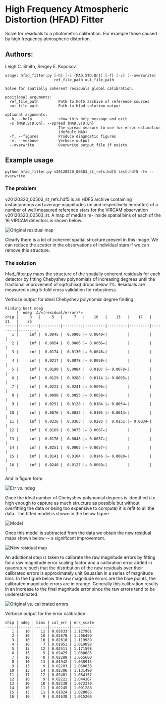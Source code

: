 # High Frequency Atmospheric Distortion (HFAD) Fitter
Solve for residuals to a photometric calibration. For example those caused by
high frequency atmospheric distortion.

## Authors:
Leigh C. Smith,
Sergey E. Koposov

```
usage: hfad_fitter.py [-h] [-s {MAD,STD,Qn}] [-f] [-v] [--overwrite]
                      ref_file_path out_file_path

Solve for spatially coherent residuals global calibration.

positional arguments:
  ref_file_path         Path to hdf5 archive of reference sources
  out_file_path         Path to hfad solution output

optional arguments:
  -h, --help            show this help message and exit
  -s {MAD,STD,Qn}, --spread {MAD,STD,Qn}
                        The spread measure to use for error estimation
                        (default MAD)
  -f, --figures         Produce diagnostic figures
  -v, --verbose         Verbose output
  --overwrite           Overwrite output file if exists
```

## Example usage

```
python hfad_fitter.py v20120320_00503_st_refs.hdf5 test.hdf5 -fv --overwrite
```

### The problem

v20120320_00503_st_refs.hdf5 is an HDF5 archive containing instantaneous and average magnitudes (m and <m> respectively hereafter) of a number of well measured reference stars for the VIRCAM observation v20120320_00503_st. A map of median m-<m> inside spatial bins of each of the 16 VIRCAM detectors is shown below.

![Original residual map](/figs/original.png)

Clearly there is a lot of coherent spatial structure present in this image. We can reduce the scatter in the observations of individual stars if we can remove this structure.

### The solution

hfad_fitter.py maps the structure of the spatially coherent residuals for each detector by fitting Chebyshev polynomials of increasing degrees until the fractional improvement of sqrt(chisq) drops below 1%. Residuals are measured using 5-fold cross validation for robustness.

Verbose output for ideal Chebyshev polynomial degree finding
```
Finding best ndeg
     |  ndeg  Δ√<(residual/error)²>
chip |     3   |     5   |     7   |    10   |    13   |    17   |    21   |    25  
-----|---------|---------|---------|---------|---------|---------|---------|---------
   1 |     inf |  0.0045 |  0.0006 |⇒ 0.0040⇐|         |         |         |         
   2 |     inf |  0.0054 |  0.0086 |⇒ 0.0066⇐|         |         |         |         
   3 |     inf |  0.0174 |  0.0130 |⇒ 0.0046⇐|         |         |         |         
   4 |     inf |  0.0217 |  0.0078 |⇒ 0.0050⇐|         |         |         |         
   5 |     inf |  0.0190 |  0.0084 |  0.0107 |⇒ 0.0078⇐|         |         |         
   6 |     inf |  0.0129 |  0.0288 |  0.0114 |⇒ 0.0095⇐|         |         |         
   7 |     inf |  0.0223 |  0.0241 |⇒ 0.0096⇐|         |         |         |         
   8 |     inf |  0.0090 |  0.0055 |⇒ 0.0058⇐|         |         |         |         
   9 |     inf |  0.0251 |  0.0128 |  0.0184 |⇒ 0.0054⇐|         |         |         
  10 |     inf |  0.0076 |  0.0032 |  0.0105 |⇒ 0.0013⇐|         |         |         
  11 |     inf |  0.0236 |  0.0363 |  0.0285 |  0.0151 |⇒ 0.0034⇐|         |         
  12 |     inf |  0.0169 |  0.0075 |⇒ 0.0067⇐|         |         |         |         
  13 |     inf |  0.0176 |  0.0043 |⇒ 0.0087⇐|         |         |         |         
  14 |     inf |  0.0251 |  0.0065 |⇒ 0.0057⇐|         |         |         |         
  15 |     inf |  0.0141 |  0.0104 |  0.0146 |⇒ 0.0080⇐|         |         |         
  16 |     inf |  0.0240 |  0.0127 |⇒ 0.0069⇐|         |         |         |         
```

And in figure form:

![Err vs. ndeg](/figs/error_vs_ndeg.png)

Once the ideal number of Chebyshev polynomial degrees is identified (i.e. high enough to capture as much structure as possible but without overfitting the data or being too expensive to compute) it is refit to all the data. The fitted model is shown in the below figure.

![Model](/figs/model.png)

Once this model is subtracted from the data we obtain the new residual maps shown below -- a significant improvement.

![New residual map](/figs/residuals.png)

An additional step is taken to calibrate the raw magnitude errors by fitting for a raw magnitude error scaling factor and a calibration error added in quadrature such that the distribution of the new residuals over their calibrated errors is approximately unit Gaussian in a series of magnitude bins. In the figure below the raw magnitude errors are the blue points, the calibrated magnitude errors are in orange. Generally this calibration results in an increase to the final magnitude error since the raw errors tend to be underestimated.

![Original vs. calibrated errors](/figs/old_new_errs.png)

Verbose output for the error calibration

```
chip | ndeg | bins | cal_err | err_scale
-----|------|------|---------|----------
   1 |   10 |   11 | 0.02633 | 1.127961
   2 |   10 |   10 | 0.02878 | 1.206450
   3 |   10 |   10 | 0.02610 | 1.119989
   4 |   10 |    7 | 0.01951 | 1.019898
   5 |   13 |   12 | 0.02511 | 1.171598
   6 |   13 |    9 | 0.02425 | 1.060683
   7 |   10 |    8 | 0.02288 | 1.055600
   8 |   10 |   13 | 0.01942 | 1.038915
   9 |   13 |    9 | 0.02203 | 1.060033
  10 |   13 |   14 | 0.02306 | 1.131490
  11 |   17 |   12 | 0.02401 | 1.084157
  12 |   10 |    9 | 0.02221 | 1.044167
  13 |   10 |   10 | 0.02238 | 1.072370
  14 |   10 |   11 | 0.02245 | 1.091288
  15 |   13 |   11 | 0.01824 | 1.028085
  16 |   10 |    9 | 0.01638 | 1.015260
```
